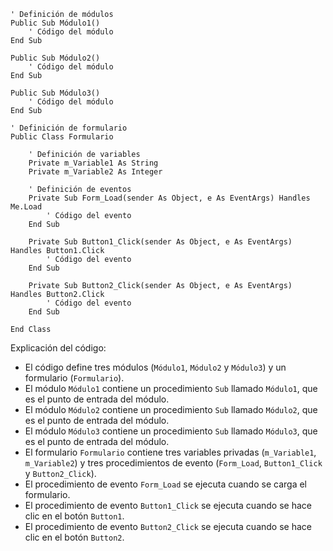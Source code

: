```visual basic
' Definición de módulos
Public Sub Módulo1()
    ' Código del módulo
End Sub

Public Sub Módulo2()
    ' Código del módulo
End Sub

Public Sub Módulo3()
    ' Código del módulo
End Sub

' Definición de formulario
Public Class Formulario

    ' Definición de variables
    Private m_Variable1 As String
    Private m_Variable2 As Integer

    ' Definición de eventos
    Private Sub Form_Load(sender As Object, e As EventArgs) Handles Me.Load
        ' Código del evento
    End Sub

    Private Sub Button1_Click(sender As Object, e As EventArgs) Handles Button1.Click
        ' Código del evento
    End Sub

    Private Sub Button2_Click(sender As Object, e As EventArgs) Handles Button2.Click
        ' Código del evento
    End Sub

End Class
```

Explicación del código:

* El código define tres módulos (`Módulo1`, `Módulo2` y `Módulo3`) y un formulario (`Formulario`).
* El módulo `Módulo1` contiene un procedimiento `Sub` llamado `Módulo1`, que es el punto de entrada del módulo.
* El módulo `Módulo2` contiene un procedimiento `Sub` llamado `Módulo2`, que es el punto de entrada del módulo.
* El módulo `Módulo3` contiene un procedimiento `Sub` llamado `Módulo3`, que es el punto de entrada del módulo.
* El formulario `Formulario` contiene tres variables privadas (`m_Variable1`, `m_Variable2`) y tres procedimientos de evento (`Form_Load`, `Button1_Click` y `Button2_Click`).
* El procedimiento de evento `Form_Load` se ejecuta cuando se carga el formulario.
* El procedimiento de evento `Button1_Click` se ejecuta cuando se hace clic en el botón `Button1`.
* El procedimiento de evento `Button2_Click` se ejecuta cuando se hace clic en el botón `Button2`.
